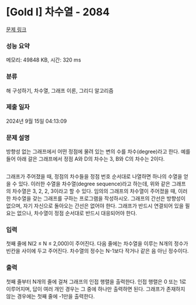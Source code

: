 # [Gold I] 차수열 - 2084 

[문제 링크](https://www.acmicpc.net/problem/2084) 

### 성능 요약

메모리: 49848 KB, 시간: 320 ms

### 분류

해 구성하기, 차수열, 그래프 이론, 그리디 알고리즘

### 제출 일자

2024년 9월 15일 04:13:09

### 문제 설명

<p>방향성 없는 그래프에서 어떤 정점에 물려 있는 변의 수를 차수(degree)라고 한다. 예를 들어 아래 갈은 그래프에서 정점 A와 D의 차수는 3, B와 C의 차수는 2이다.</p>

<p><img alt="" src="https://www.acmicpc.net/JudgeOnline/upload/201007/tnduf.png"></p>

<p>그래프가 주어졌을 때, 정점의 차수들을 정점 번호 순서대로 나열하면 하나의 수열을 얻을 수 있다. 이러한 수열을 차수열(degree sequence)라고 하는데, 위와 같은 그래프의 차수열은 3, 2, 2, 3이라고 할 수 있다. 임의의 그래프의 차수열이 주어졌을 때, 이러한 차수열을 갖는 그래프를 구하는 프로그램을 작성하시오. 그래프의 간선은 방향성이 없으며, 자기 자신으로 돌아오는 간선은 없어야 한다. 그래프가 반드시 연결되어 있을 필요는 없으나, 차수열이 정점 순서대로 반드시 대응되어야 한다.</p>

### 입력 

 <p>첫째 줄에 N(2 ≤ N ≤ 2,000)이 주어진다. 다음 줄에는 차수열을 이루는 N개의 정수가 빈칸을 사이에 두고 주어진다. 차수열의 정수는 N-1보다 작거나 같은 음 아닌 정수이다.</p>

### 출력 

 <p>첫째 줄부터 N개의 줄에 걸쳐 그래프의 인접 행렬을 출력한다. 인접 행렬은 0 또는 1로 이루어지며, 답이 여러 개인 경우는 그 중에 하나만 출력하면 된다. 그래프가 존재하지 않는 경우에는 첫째 줄에 -1만을 출력한다.</p>

